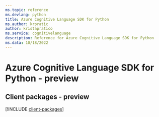 ```yaml
---
ms.topic: reference
ms.devlang: python
title: Azure Cognitive Language SDK for Python
ms.author: krpratic
author: kristapratico
ms.service: cognitivelanguage
description: Reference for Azure Cognitive Language SDK for Python
ms.data: 10/18/2022
---
```

# Azure Cognitive Language SDK for Python - preview

## Client packages - preview
[!INCLUDE [client-packages](cognitive-language-client-index.md)]